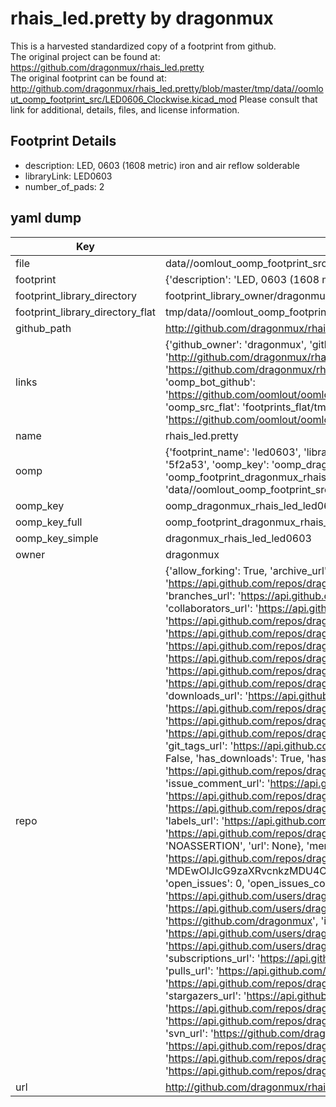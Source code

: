 # rhais_led.pretty by dragonmux  
This is a harvested standardized copy of a footprint from github.  
The original project can be found at:  
https://github.com/dragonmux/rhais_led.pretty  
The original footprint can be found at:
http://github.com/dragonmux/rhais_led.pretty/blob/master/tmp/data//oomlout_oomp_footprint_src/LED0606_Clockwise.kicad_mod
Please consult that link for additional, details, files, and license information.  
## Footprint Details
* description: LED, 0603 (1608 metric) iron and air reflow solderable  
* libraryLink: LED0603  
* number_of_pads: 2  
## yaml dump  
| Key | Value |  
| --- | --- |  
| file | data//oomlout_oomp_footprint_src/rhais_led.pretty/LED0603.kicad_mod |  
| footprint | {'description': 'LED, 0603 (1608 metric) iron and air reflow solderable', 'libraryLink': 'LED0603', 'number_of_pads': 2} |  
| footprint_library_directory | footprint_library_owner/dragonmux_rhais_led.pretty |  
| footprint_library_directory_flat | tmp/data//oomlout_oomp_footprint_src/footprints_flat/dragonmux_rhais_led_led0603/working |  
| github_path | http://github.com/dragonmux/rhais_led.pretty/blob/master/tmp/data//oomlout_oomp_footprint_src/LED0603.kicad_mod |  
| links | {'github_owner': 'dragonmux', 'github_repo_name': 'rhais_led.pretty', 'github_src': 'http://github.com/dragonmux/rhais_led.pretty/blob/master/tmp/data//oomlout_oomp_footprint_src/LED0606_Clockwise.kicad_mod', 'github_src_repo': 'https://github.com/dragonmux/rhais_led.pretty', 'oomp_bot': 'tmp/data//oomlout_oomp_footprint_src/footprints/dragonmux_rhais_led_led0603/working', 'oomp_bot_github': 'https://github.com/oomlout/oomlout_oomp_footprint_bot/tree/main/tmp/data//oomlout_oomp_footprint_src/footprints/dragonmux_rhais_led_led0603/working', 'oomp_src_flat': 'footprints_flat/tmp/data//oomlout_oomp_footprint_src/footprints_flat/dragonmux_rhais_led_led0603/working', 'oomp_src_flat_github': 'https://github.com/oomlout/oomlout_oomp_footprint_src/tree/main/tmp/data//oomlout_oomp_footprint_src/footprints_flat/dragonmux_rhais_led_led0603/working'} |  
| name | rhais_led.pretty |  
| oomp | {'footprint_name': 'led0603', 'library_name': 'rhais_led', 'md5': '5f2a53c9b070560fb3f2b519d211445f', 'md5_10': '5f2a53c9b0', 'md5_5': '5f2a5', 'md5_6': '5f2a53', 'oomp_key': 'oomp_dragonmux_rhais_led_led0603', 'oomp_key_extra': 'oomp_footprint_dragonmux_rhais_led_led0603', 'oomp_key_full': 'oomp_footprint_dragonmux_rhais_led_led0603_5f2a53', 'oomp_key_simple': 'dragonmux_rhais_led_led0603', 'original_filename': 'data//oomlout_oomp_footprint_src/rhais_led.pretty/LED0603.kicad_mod', 'owner_name': 'dragonmux'} |  
| oomp_key | oomp_dragonmux_rhais_led_led0603 |  
| oomp_key_full | oomp_footprint_dragonmux_rhais_led_led0603 |  
| oomp_key_simple | dragonmux_rhais_led_led0603 |  
| owner | dragonmux |  
| repo | {'allow_forking': True, 'archive_url': 'https://api.github.com/repos/dragonmux/rhais_led.pretty/{archive_format}{/ref}', 'archived': False, 'assignees_url': 'https://api.github.com/repos/dragonmux/rhais_led.pretty/assignees{/user}', 'blobs_url': 'https://api.github.com/repos/dragonmux/rhais_led.pretty/git/blobs{/sha}', 'branches_url': 'https://api.github.com/repos/dragonmux/rhais_led.pretty/branches{/branch}', 'clone_url': 'https://github.com/dragonmux/rhais_led.pretty.git', 'collaborators_url': 'https://api.github.com/repos/dragonmux/rhais_led.pretty/collaborators{/collaborator}', 'comments_url': 'https://api.github.com/repos/dragonmux/rhais_led.pretty/comments{/number}', 'commits_url': 'https://api.github.com/repos/dragonmux/rhais_led.pretty/commits{/sha}', 'compare_url': 'https://api.github.com/repos/dragonmux/rhais_led.pretty/compare/{base}...{head}', 'contents_url': 'https://api.github.com/repos/dragonmux/rhais_led.pretty/contents/{+path}', 'contributors_url': 'https://api.github.com/repos/dragonmux/rhais_led.pretty/contributors', 'created_at': '2020-10-21T03:05:15Z', 'default_branch': 'main', 'deployments_url': 'https://api.github.com/repos/dragonmux/rhais_led.pretty/deployments', 'description': "DX-MON's SMD LED footprints KiCad library", 'disabled': False, 'downloads_url': 'https://api.github.com/repos/dragonmux/rhais_led.pretty/downloads', 'events_url': 'https://api.github.com/repos/dragonmux/rhais_led.pretty/events', 'fork': False, 'forks': 0, 'forks_count': 0, 'forks_url': 'https://api.github.com/repos/dragonmux/rhais_led.pretty/forks', 'full_name': 'dragonmux/rhais_led.pretty', 'git_commits_url': 'https://api.github.com/repos/dragonmux/rhais_led.pretty/git/commits{/sha}', 'git_refs_url': 'https://api.github.com/repos/dragonmux/rhais_led.pretty/git/refs{/sha}', 'git_tags_url': 'https://api.github.com/repos/dragonmux/rhais_led.pretty/git/tags{/sha}', 'git_url': 'git://github.com/dragonmux/rhais_led.pretty.git', 'has_discussions': False, 'has_downloads': True, 'has_issues': True, 'has_pages': False, 'has_projects': True, 'has_wiki': True, 'homepage': '', 'hooks_url': 'https://api.github.com/repos/dragonmux/rhais_led.pretty/hooks', 'html_url': 'https://github.com/dragonmux/rhais_led.pretty', 'id': 305893488, 'is_template': False, 'issue_comment_url': 'https://api.github.com/repos/dragonmux/rhais_led.pretty/issues/comments{/number}', 'issue_events_url': 'https://api.github.com/repos/dragonmux/rhais_led.pretty/issues/events{/number}', 'issues_url': 'https://api.github.com/repos/dragonmux/rhais_led.pretty/issues{/number}', 'keys_url': 'https://api.github.com/repos/dragonmux/rhais_led.pretty/keys{/key_id}', 'labels_url': 'https://api.github.com/repos/dragonmux/rhais_led.pretty/labels{/name}', 'language': None, 'languages_url': 'https://api.github.com/repos/dragonmux/rhais_led.pretty/languages', 'license': {'key': 'other', 'name': 'Other', 'node_id': 'MDc6TGljZW5zZTA=', 'spdx_id': 'NOASSERTION', 'url': None}, 'merges_url': 'https://api.github.com/repos/dragonmux/rhais_led.pretty/merges', 'milestones_url': 'https://api.github.com/repos/dragonmux/rhais_led.pretty/milestones{/number}', 'mirror_url': None, 'name': 'rhais_led.pretty', 'network_count': 0, 'node_id': 'MDEwOlJlcG9zaXRvcnkzMDU4OTM0ODg=', 'notifications_url': 'https://api.github.com/repos/dragonmux/rhais_led.pretty/notifications{?since,all,participating}', 'open_issues': 0, 'open_issues_count': 0, 'owner': {'avatar_url': 'https://avatars.githubusercontent.com/u/691140?v=4', 'events_url': 'https://api.github.com/users/dragonmux/events{/privacy}', 'followers_url': 'https://api.github.com/users/dragonmux/followers', 'following_url': 'https://api.github.com/users/dragonmux/following{/other_user}', 'gists_url': 'https://api.github.com/users/dragonmux/gists{/gist_id}', 'gravatar_id': '', 'html_url': 'https://github.com/dragonmux', 'id': 691140, 'login': 'dragonmux', 'node_id': 'MDQ6VXNlcjY5MTE0MA==', 'organizations_url': 'https://api.github.com/users/dragonmux/orgs', 'received_events_url': 'https://api.github.com/users/dragonmux/received_events', 'repos_url': 'https://api.github.com/users/dragonmux/repos', 'site_admin': False, 'starred_url': 'https://api.github.com/users/dragonmux/starred{/owner}{/repo}', 'subscriptions_url': 'https://api.github.com/users/dragonmux/subscriptions', 'type': 'User', 'url': 'https://api.github.com/users/dragonmux'}, 'private': False, 'pulls_url': 'https://api.github.com/repos/dragonmux/rhais_led.pretty/pulls{/number}', 'pushed_at': '2022-02-24T14:57:12Z', 'releases_url': 'https://api.github.com/repos/dragonmux/rhais_led.pretty/releases{/id}', 'size': 10, 'ssh_url': 'git@github.com:dragonmux/rhais_led.pretty.git', 'stargazers_count': 0, 'stargazers_url': 'https://api.github.com/repos/dragonmux/rhais_led.pretty/stargazers', 'statuses_url': 'https://api.github.com/repos/dragonmux/rhais_led.pretty/statuses/{sha}', 'subscribers_count': 1, 'subscribers_url': 'https://api.github.com/repos/dragonmux/rhais_led.pretty/subscribers', 'subscription_url': 'https://api.github.com/repos/dragonmux/rhais_led.pretty/subscription', 'svn_url': 'https://github.com/dragonmux/rhais_led.pretty', 'tags_url': 'https://api.github.com/repos/dragonmux/rhais_led.pretty/tags', 'teams_url': 'https://api.github.com/repos/dragonmux/rhais_led.pretty/teams', 'temp_clone_token': None, 'topics': [], 'trees_url': 'https://api.github.com/repos/dragonmux/rhais_led.pretty/git/trees{/sha}', 'updated_at': '2022-02-24T14:57:15Z', 'url': 'https://api.github.com/repos/dragonmux/rhais_led.pretty', 'visibility': 'public', 'watchers': 0, 'watchers_count': 0, 'web_commit_signoff_required': False} |  
| url | http://github.com/dragonmux/rhais_led.pretty |  

